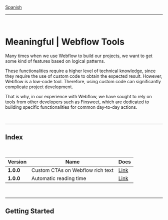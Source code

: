 [Spanish](../es/README.md)
&nbsp;
***
&nbsp;

# **Meaningful | Webflow Tools**

Many times when we use Webflow to build our projects, we want to get some kind of features based on logical patterns.

These functionalities require a higher level of technical knowledge, since they require the use of custom code to obtain the expected result. However, Webflow is a low-code tool. Therefore, using custom code can significantly complicate project development.

That is why, in our experience with Webflow, we have sought to rely on tools from other developers such as Finsweet, which are dedicated to building specific functionalities for common day-to-day actions.

&nbsp;

---

## **Index**

&nbsp;

| **Version** | **Name**                         | **Docs**                      |
| ----------- | -------------------------------- | ----------------------------- |
| **1.0.0**   | Custom CTAs on Webflow rich text | [Link](./customCtas.md)  |
| **1.0.0**   | Automatic reading time          | [Link](./readingTime.md) |

&nbsp;

---

## **Getting Started**

&nbsp;
